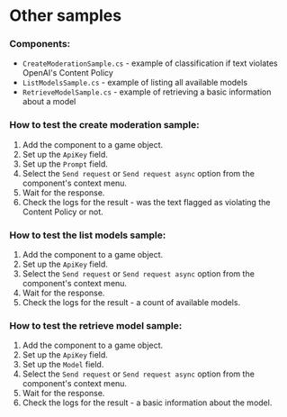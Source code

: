 # Other samples

### Components:
* `CreateModerationSample.cs` - example of classification if text violates OpenAI's Content Policy
* `ListModelsSample.cs` - example of listing all available models
* `RetrieveModelSample.cs` - example of retrieving a basic information about a model

### How to test the create moderation sample:
1. Add the component to a game object.
2. Set up the `ApiKey` field.
3. Set up the `Prompt` field.
4. Select the `Send request` or `Send request async` option from the component's context menu.
5. Wait for the response.
6. Check the logs for the result - was the text flagged as violating the Content Policy or not.

### How to test the list models sample:
1. Add the component to a game object.
2. Set up the `ApiKey` field.
3. Select the `Send request` or `Send request async` option from the component's context menu.
4. Wait for the response.
5. Check the logs for the result - a count of available models.

### How to test the retrieve model sample:
1. Add the component to a game object.
2. Set up the `ApiKey` field.
3. Set up the `Model` field.
4. Select the `Send request` or `Send request async` option from the component's context menu.
5. Wait for the response.
6. Check the logs for the result - a basic information about the model.